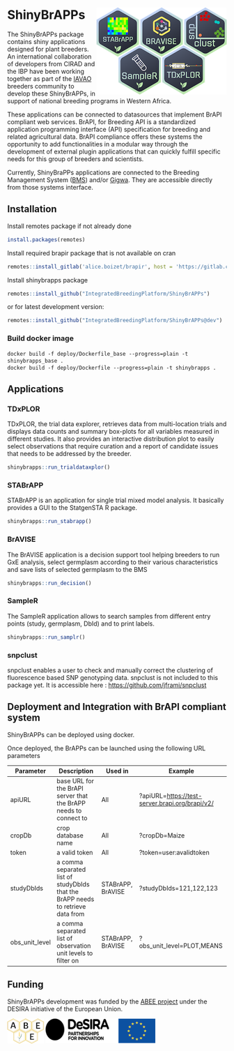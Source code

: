# ShinyBrAPPs <img src="pkgdown/assets/shinybrapps.png" align="right" />

The ShinyBrAPPs package contains shiny applications designed for plant breeders. An international collaboration of developers from CIRAD and the IBP have been working together as part of the [IAVAO](https://www.iavao.org/) breeders community to develop these ShinyBrAPPs, in support of national breeding programs in Western Africa. 

These applications can be connected to datasources that implement BrAPI compliant web services. BrAPI, for Breeding API is a standardized application programming interface (API) specification for breeding and related agricultural data. BrAPI compliance offers these systems the opportunity to add functionalities in a modular way through the development of external plugin applications that can quickly fulfill specific needs for this group of breeders and scientists.

Currently, ShinyBraPPs applications are connected to the Breeding Management System ([BMS](https://bmspro.io/)) and/or [Gigwa](https://www.southgreen.fr/content/gigwa). They are accessible directly from those systems interface.


## Installation

Install remotes package if not already done

``` r
install.packages(remotes)
```

Install required brapir package that is not available on cran
``` r
remotes::install_gitlab('alice.boizet/brapir', host = 'https://gitlab.cirad.fr')
```

Install shinybrapps package

``` r
remotes::install_github("IntegratedBreedingPlatform/ShinyBrAPPs")
```
or for latest development version: 
``` r
remotes::install_github("IntegratedBreedingPlatform/ShinyBrAPPs@dev")
```

### Build docker image
```
docker build -f deploy/Dockerfile_base --progress=plain -t shinybrapps_base .
docker build -f deploy/Dockerfile --progress=plain -t shinybrapps .
```

## Applications

### TDxPLOR
TDxPLOR, the trial data explorer, retrieves data from multi-location trials and displays data counts and summary box-plots for all variables measured in different studies. It also provides an interactive distribution plot to easily select observations that require curation and a report of candidate issues that needs to be addressed by the breeder.  
``` r
shinybrapps::run_trialdataxplor()
```

### STABrAPP
STABrAPP is an application for single trial mixed model analysis. It basically provides a GUI to the StatgenSTA R package.
``` r
shinybrapps::run_stabrapp()
```

### BrAVISE
The BrAVISE application is a decision support tool helping breeders to run GxE analysis, select germplasm according to their various characteristics and save lists of selected germplasm to the BMS
``` r
shinybrapps::run_decision()
```

### SampleR
The SampleR application allows to search samples from different entry points (study, germplasm, DbId) and to print labels.
``` r
shinybrapps::run_samplr()
```

### snpclust
snpclust enables a user to check and manually correct the clustering of fluorescence based SNP genotyping data. snpclust is not included to this package yet. It is accessible here : https://github.com/jframi/snpclust

## Deployment and Integration with BrAPI compliant system

ShinyBrAPPs can be deployed using docker.

Once deployed, the BrAPPs can be launched using the following URL parameters

|   Parameter    |                                   Description                                   |      Used in      |                       Example                       |
|----------------|---------------------------------------------------------------------------------|-------------------|-----------------------------------------------------|
| apiURL         | base URL for the BrAPI server that the BrAPP needs to connect to                | All               | ?apiURL=https://test-server.brapi.org/brapi/v2/     |
| cropDb         | crop database name                                                              | All               | ?cropDb=Maize                                       |
| token          | a valid token                                                                   | All               | ?token=user:avalidtoken                             |
| studyDbIds     | a comma separated list of studyDbIds that the BrAPP needs to retrieve data from | STABrAPP, BrAVISE | ?studyDbIds=121,122,123                             |
| obs_unit_level | a comma separated list of observation unit levels to filter on                  | STABrAPP, BrAVISE | ?obs_unit_level=PLOT,MEANS                          |


## Funding

ShinyBrAPPs development was funded by the [ABEE project](https://capacity4dev.europa.eu/projects/desira/info/abee_en) under the DESIRA initiative of the European Union.


<img src="pkgdown/assets/ABEE_logo_trspbckgd.png" align="center" height="57" width="84"/>
<img src="pkgdown/assets/desira.png" align="center" height="56" width="252"/>
